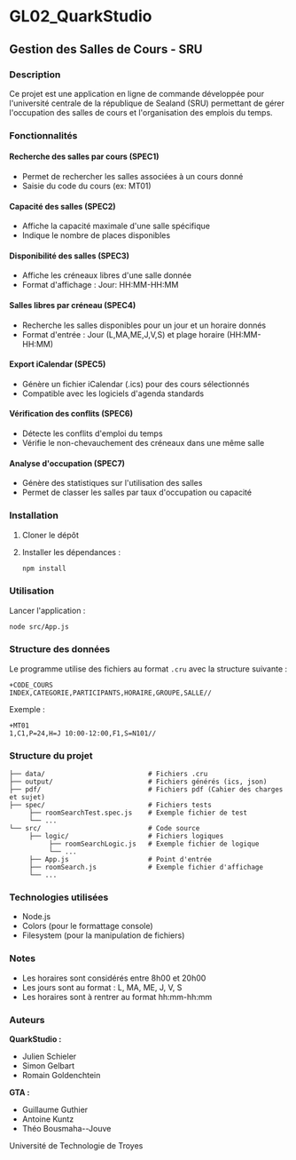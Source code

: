 # GL02_QuarkStudio

## Gestion des Salles de Cours - SRU

### Description

Ce projet est une application en ligne de commande développée pour l'université centrale de la république de Sealand (SRU) permettant de gérer l'occupation des salles de cours et l'organisation des emplois du temps.

### Fonctionnalités

#### Recherche des salles par cours (SPEC1)

- Permet de rechercher les salles associées à un cours donné
- Saisie du code du cours (ex: MT01)

#### Capacité des salles (SPEC2)

- Affiche la capacité maximale d'une salle spécifique
- Indique le nombre de places disponibles

#### Disponibilité des salles (SPEC3)

- Affiche les créneaux libres d'une salle donnée
- Format d'affichage : Jour: HH:MM-HH:MM

#### Salles libres par créneau (SPEC4)

- Recherche les salles disponibles pour un jour et un horaire donnés
- Format d'entrée : Jour (L,MA,ME,J,V,S) et plage horaire (HH:MM-HH:MM)

#### Export iCalendar (SPEC5)

- Génère un fichier iCalendar (.ics) pour des cours sélectionnés
- Compatible avec les logiciels d'agenda standards

#### Vérification des conflits (SPEC6)

- Détecte les conflits d'emploi du temps
- Vérifie le non-chevauchement des créneaux dans une même salle

#### Analyse d'occupation (SPEC7)

- Génère des statistiques sur l'utilisation des salles
- Permet de classer les salles par taux d'occupation ou capacité

### Installation

1. Cloner le dépôt
2. Installer les dépendances :

    ```bash
    npm install
    ```

### Utilisation

Lancer l'application :

```bash
node src/App.js
```

### Structure des données

Le programme utilise des fichiers au format `.cru` avec la structure suivante :

```plaintext
+CODE_COURS
INDEX,CATEGORIE,PARTICIPANTS,HORAIRE,GROUPE,SALLE//
```

Exemple :

```plaintext
+MT01
1,C1,P=24,H=J 10:00-12:00,F1,S=N101//
```

### Structure du projet

```plaintext
├── data/                          # Fichiers .cru
├── output/                        # Fichiers générés (ics, json)
├── pdf/                           # Fichiers pdf (Cahier des charges et sujet)
├── spec/                          # Fichiers tests
     ├── roomSearchTest.spec.js    # Exemple fichier de test
     └── ...
└── src/                           # Code source
     ├── logic/                    # Fichiers logiques
          ├── roomSearchLogic.js   # Exemple fichier de logique
          └── ...
     ├── App.js                    # Point d'entrée
     ├── roomSearch.js             # Exemple fichier d'affichage
     └── ...
```

### Technologies utilisées

- Node.js
- Colors (pour le formattage console)
- Filesystem (pour la manipulation de fichiers)

### Notes

- Les horaires sont considérés entre 8h00 et 20h00
- Les jours sont au format : L, MA, ME, J, V, S
- Les horaires sont à rentrer au format hh:mm-hh:mm

### Auteurs

**QuarkStudio :**

- Julien Schieler
- Simon Gelbart
- Romain Goldenchtein

**GTA :**

- Guillaume Guthier
- Antoine Kuntz
- Théo Bousmaha--Jouve

Université de Technologie de Troyes
